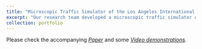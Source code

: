 ```yaml
---
title: "Microscopic Traffic Simulator of the Los Angeles International Airport"
excerpt: "Our research team developed a microscopic traffic simulator of the LAX airport using machine learning, optimization and commercial traffic simulation software. This simulator is currently used by the LAX traffic agency in their decision-making process. <br/><img src='/images/LAX_sim.jpg'>"
collection: portfolio
---
```


Please check the accompanying [_Paper_](https://arxiv.org/abs/2008.01902) and some [_Video demonstrations_](https://drive.google.com/drive/u/1/folders/1RJZFeSlYCGIJcae2xgNS0B8ahFi4FgDn).
